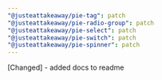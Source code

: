```yaml
---
"@justeattakeaway/pie-tag": patch
"@justeattakeaway/pie-radio-group": patch
"@justeattakeaway/pie-select": patch
"@justeattakeaway/pie-switch": patch
"@justeattakeaway/pie-spinner": patch
---
```


[Changed] - added docs to readme
